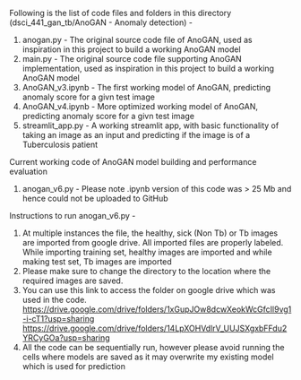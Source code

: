 Following is the list of code files and folders in this directory (dsci_441_gan_tb/AnoGAN - Anomaly detection) - 

1. anogan.py - The original source code file of AnoGAN, used as inspiration in this project to build a working AnoGAN model
2. main.py - The original source code file supporting AnoGAN implementation, used as inspiration in this project to build a working AnoGAN model
3. AnoGAN_v3.ipynb - The first working model of AnoGAN, predicting anomaly score for a givn test image
4. AnoGAN_v4.ipynb - More optimized working model of AnoGAN, predicting anomaly score for a givn test image
5. streamlit_app.py - A working streamlit app, with basic functionality of taking an image as an input and predicting if the image is of a Tuberculosis patient

Current working code of AnoGAN model building and performance evaluation
1. anogan_v6.py - Please note .ipynb version of this code was > 25 Mb and hence could not be uploaded to GitHub

Instructions to run anogan_v6.py - 
1. At multiple instances the file, the healthy, sick (Non Tb) or Tb images are imported from google drive. All imported files are properly labeled. While importing training set, healthy images are imported and while making test set, Tb images are imported
2.  Please make sure to change the directory to the location where the required images are saved.
3.  You can use this link to access the folder on google drive which was used in the code. 
https://drive.google.com/drive/folders/1xGupJOw8dcwXeokWcGfcIl9vg1-i-cT1?usp=sharing
https://drive.google.com/drive/folders/14LpXOHVdlrV_UUJSXgxbFFdu2YRCyGOa?usp=sharing
4. All the code can be sequentially run, however please avoid running the cells where models are saved as it may overwrite my existing model which is used for prediction








